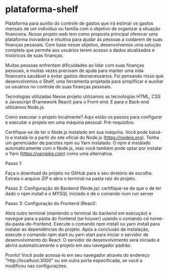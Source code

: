 # plataforma-shelf
Plataforma para auxílio do controle de gastos que irá estimar os gastos mensais de um indivíduo ou família com o objetivo de organizar a situação financeira.
Nosso projeto web tem como proposta principal oferecer uma plataforma inovadora e intuitiva para ajudar as pessoas a cuidarem de suas finanças pessoais. Com base nesse objetivo, desenvolvemos uma solução completa que permite aos usuários terem acesso a dados atualizados e históricos de suas finanças.

Muitas pessoas enfrentam dificuldades ao lidar com suas finanças pessoais, e muitas vezes precisam de ajuda para manter uma vida financeira saudável e evitar gastos desnecessários. Foi pensando nisso que desenvolvemos o Shelf, uma ferramenta projetada para simplificar e auxiliar os usuários no controle de suas finanças pessoais.

Tecnologias utilizadas
Nesse projeto utilizamos as tecnologias HTML, CSS e Javascript (Framework React) para o Front-end. E para o Back-end utilizamos Node.js.

Como executar o projeto localmente?
Aqui estão os passos para configurar e executar o projeto em uma máquina pessoal:
Pré-requisitos:

Certifique-se de ter o Node.js instalado em sua máquina. Você pode baixá-lo e instalá-lo a partir do site oficial do Node.js (https://nodejs.org). Tenha um gerenciador de pacotes npm ou Yarn instalado. O npm é instalado automaticamente com o Node.js, mas você também pode optar por instalar o Yarn (https://yarnpkg.com) como uma alternativa.

Passo 1:

Faça o download do projeto no GitHub para o seu diretório de escolha. Extraia o arquivo ZIP e abra o terminal na pasta raiz do projeto.

Passo 2: Configuração do Backend (Node.js):
certifique-se de que o de ter dado o npm install e o MYSQL iniciado e de o comando num run server

Passo 3: Configuração do Frontend (React):

Abra outro terminal (mantendo o terminal do backend em execução) e navegue para a pasta do frontend (se houver) usando o comando cd nome-da-pasta-do-frontend. Execute o comando npm install ou yarn install para instalar as dependências do projeto. Após a conclusão da instalação, execute o comando npm start ou yarn start para iniciar o servidor de desenvolvimento do React. O servidor de desenvolvimento será iniciado e abrirá automaticamente o projeto em seu navegador padrão.

Pronto! Você pode acessá-lo em seu navegador através do endereço "http://localhost:3000" ou em outra porta especificada, se você a modificou nas configurações.
